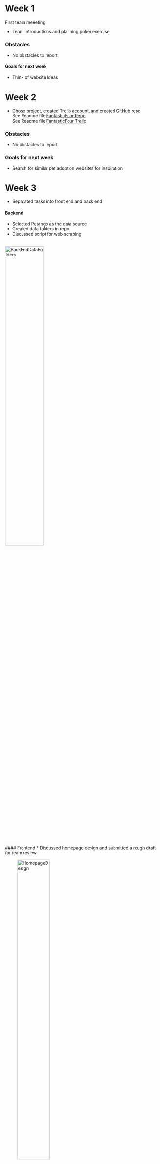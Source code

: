 # Week 1
First team meeeting
* Team introductions and planning poker exercise

### Obstacles
* No obstacles to report

#### Goals for next week
* Think of website ideas

# Week 2
* Chose project, created Trello account, and created GitHub repo
<br> See Readme file [FantasticFour Repo](https://github.com/Fantastic4Project3308/PetRescue)
<br> See Readme file [FantasticFour Trello](https://trello.com/w/fantasticfour82)

### Obstacles
* No obstacles to report

### Goals for next week
* Search for similar pet adoption websites for inspiration

# Week 3
* Separated tasks into front end and back end

#### Backend
* Selected Petango as the data source
* Created data folders in repo
* Discussed script for web scraping
<br>
<img src="BackEndDataFolders.png" alt="BackEndDataFolders" WIDTH=50% ALIGH="LEFT"/>
<br>
#### Frontend
* Discussed homepage design and submitted a rough draft for team review
<br>
<figure width=100%>
<img src="HomepageDesign.png" alt="HomepageDesign" WIDTH=50%/></figure>
<br>
<figure width=100%></figure>
### Obstacles
* Seattle Humane website had latency issues with loading pet information which causes us to lose html text we scraped. The work around was switching to Petango.com for our data source.
* Frontend didn't have obstacles this week

### Goals for next week
* Create scripts for webscrapping
* Work on a listing of possible web pages based on research from other pet adoption websites

# Week 4
* Continued working on website design and website scrapping script
#### Backend
* Completed 3 scripts to scrape Petango
<figure width=100%>
<img src="WebScraping.png" alt="WebScraping" WIDTH=50%/></figure>
<figure width=100%></figure>

* Stored HTML website data in dog directory. Screen shot below shows a sample of the website HTML files collected.
<figure width=100%>
<img src="AttributeHTML.png" alt="AttributeHTML" WIDTH=50%/></figure>
<br>
<figure width=100%></figure>

#### Frontend
* Created a listing of possible webpages that we'll discuss with the rest of the team during our stand up meeting 3/2. 
<figure width=100%>
<img src="WebpageIdeas.png" alt="WebpageIdeas" WIDTH=50%/></figure>
<br>
<figure width=100%></figure>
### Obstacles
#### Backend
* Backend didn't have obstacles this week

#### Frontend
* We'll need to consider what data is available and if the webpages are feasible.

### Goals for next week
#### Backend
* Create script to cycle through html files and use pet attributes script to generate attribute files for each animal
* Work with front end to finalize attributes list and complete final edits to web scrapping script

#### Frontend
* Continue designing webpages and how to hyperlink them together (use wix.com if possible)
* Work toward completion of milestone 4
* 


# Week 5
#### Backend
* Created data from cat and dog html and generated ~ 50 files in cat and dog data folders

#### Frontend
* Created a layout design on wix as inspiration
* Created mock up of webpages: home, dog, cat, about us, animal bio, buttons, animal adoption form, and how these pages and buttons would link together
* Worked on project milestone 4 and created parameters for pages
<br>
<img src="Wk5_FrontEnd.png" alt="Wk5FrontEnd" WIDTH=50% ALIGH="LEFT"/>
<br>
<br>

#### Goals for next week
* Finalize sprint
* Discuss next sprint goals for the following week

### Obstacles
* Front and backend did not experience obstacles this week

# Week 6 (Start of new Sprint)
Sprint was finalized and milestone 4 was completed. 

This week, we discussed milestone 5 and decided that it will be completed during our 4/5 meeting as a team.

We also discussed what we'd like to accomplish during this new sprint as detailed below. We expect to have this sprint completed by 4/7.
#### Frontend
* Create css and HTML pages. We split this task up between team members to allow for full team participation.
<br>
<img src="Wk6_FrontEnd.png" alt="Wk6FrontEnd" WIDTH=50% ALIGH="LEFT"/>
<br>
<br>
#### Backend
* Create files to rrender web pages with flask.
<br>
<img src="Wk6_BackEnd.png" alt="Wk6BackEnd" WIDTH=50% ALIGH="LEFT"/>
<br>
<br>

#### Goals for next week
* Continue working on current sprint

### Obstacles
* Frontend and backend did not experience obstacles this week

# Week 7
#### Frontend
* Completed/ work-in-progress html pages of Homepage, AdaptionForm, AboutUs, CatPage, and DogPage
* Discussed how html, css, and javascript files would be structured for the website.
<br>
<img src="Wk7_FrontEnd.png" alt="Wk7FrontEnd" WIDTH=50% ALIGH="LEFT"/>
<br>

#### Backend
* Continue working on current sprint.
* Created Furever.py file and necessary routes.
<br>
<img src="Wk7_BackEnd.png" alt="Wk7BackEnd" WIDTH=50% ALIGH="LEFT"/>
<br>
<br>

#### Goals for next week
* Discuss and complete Milestone 5 on Wednesday April 5th
* Continue working on the html drafts and backend
* Work together on css and other files on April 7th 2023.

### Obstacles
* Front and backend did not experience obstacles this week

# Week 8
#### Frontend
* Worked on the css themes/styles that applies to webpages.
<br>
<img src="Wk8_FrontEnd.jpg" alt="Wk8FrontEnd" WIDTH=50% ALIGH="LEFT"/>
<br>
<br>

#### Backend
* Completed:
<br>
<img src="Wk8_BackEnd.jpg" alt="Wk8BackEnd" WIDTH=50% ALIGH="LEFT"/>

* Milestone 5 was completed
<img src="sql_design.JPG" alt="Milestone 5" WIDTH=50% ALIGH="LEFT"/>
<br>
<br>

#### Goals for next week
* 4/7 - everyone will work on their individual webpages. We need to match the style to the template.html and add a link to the style.css file. Let team know when completed so Zack can do a final check. Complete this portion by 4/12. This will be the end of sprint 2.
* If there's time, Zack will work on Javascript to test button functionality.
* We'll start sprint 3 as a team during our 4/13 zoom meeting.

### Obstacles
* Try to figure out how to link the webpage through the `<a>` tag.
* Try to fit the image inside the div.

# Week 9 (Start of Sprint 3)
***Going forward, the team will meet twice of week to complete project by 4/28
#### Frontend
* Completed rework of individual webpages. Style now matches template. Pages that did not fit the template were styled individually for better readibility

#### Backend
* Coded as a team and figured out how to render data pulled from SQL onto Webpage. Brittany will finish this up.

#### Goals for next week
<br>
<img src="Wk9_BackEnd.png" alt="Wk9BackEnd" WIDTH=50% ALIGH="LEFT"/>
Push to get these items done by Wednesday meeting. We'll decide what to do next on Wednesday.

### Obstacles
#### Frontend
Zack - reasearch why the css is not rendering when we run webpage with Flask. It renders find when we use HTML viewer.

#### Backend
No obstacles this week.

# Week 10
## Meeting 1 Wednesday 4/19
#### Frontend
<br>
<img src="Wk10_FrontEnd.png" alt="Wk10FrontEnd" WIDTH=50% ALIGH="LEFT"/>
* Updated to create userinformation.html with user's inputs using GET and POST method
* Edited adoption form questionnaire to align with database terms
* Made sure buttons that link to other pages are functioning

#### Backend
* Rendered data pulled from SQL onto Webpage
* Testing functions created and completed for database table content and data types 
* Created route '/contact' to to capture data from adoption form once form 
<br>
<img src="Wk10_BackEnd.png" alt="Wk10BackEnd" WIDTH=50% ALIGH="LEFT"/>
#### Goals for Friday
* Add animal ID to pull down list 
* Add mailto on adaptionform the page
* Complete all drop down selections for cat and dog search pages so that it can load animal based on preferences
* Complete query testing 
* Deploy Flask app

### Obstacles
#### Frontend
* Zack- make sure selections render correct cat and dogs

#### Backend
* Mayumi- making adoption form table information render dynamic
* Mayra- how to approach further query testing 

# Week 10
## Meeting 2 Friday 4/21
#### Frontend
<br>
<img src="Wk10_mtg2_FrontEnd.png" alt="Wk10FrontEnd" WIDTH=50% ALIGH="LEFT"/><br>
* Continue working all drop down selections for cat and dog search pages so that it can load animal based on preferences
* Discussed on criteria of screening (breed/ age (float)/ color)

#### Backend
<br>
<img src="Wk10_mtg2_BackEnd.png" alt="Wk10BackEnd" WIDTH=50% ALIGH="LEFT"/><br>
* Rendered data pulled from SQL onto Webpage
* Discussed how we test the search function

#### Deployment/ Documentation
* Deploied Flask app
* Updated README.md for usage

#### Goals for next week
* Complete all drop down selections for cat and dog search pages so that it can load animal based on preferences
* Add more Cat and Dog pages
* update query testing once more cat and dog pages are added
* For Query 1 Test 2 (testing the search engine), test from backend.
* Revise README.md, linking other documents like PAGE_TESTING.md (WebsiteDesign/MOCK_UP.md) for final submission

### Obstacles
#### Backend
* Britteny - figure our how to make Furever.py up and running on Render.com (made wsgi.py and requirements.txt)

# Week 11
## Meeting Wednesday 4/26 (End of Sprint 3)
#### Frontend
* Code clean up/ final check for all functionality
* Enabled filtering on DOg and Cat pages
* This marks end of sprint 3

#### Backend
<br>
<img src="Wk11_BackEnd.png" alt="Wk11BackEnd" WIDTH=50% ALIGH="LEFT"/><br>
* Completed all front end goals from last meeting
* This marks end of sprint 3

#### Deployment/ Documentation
* Documentation started for Milestone 7 and 8

#### Goals for Friday
* Start Sprint 4 (final sprint) - work on slide deck for group presentation (milestone 7) and assign slides

### Obstacles
No obstacles

## Meeting Wednesday 4/28 (Start sprint 4)
* comment HTML - DONE
* comment SQL.py - DONE
* comment bash scripts - DONE

Our website is done. THe remaining work is the slide deck for our group presentation and demo video. We also need to finish the final readme.

### Obstacles
No obstacles


